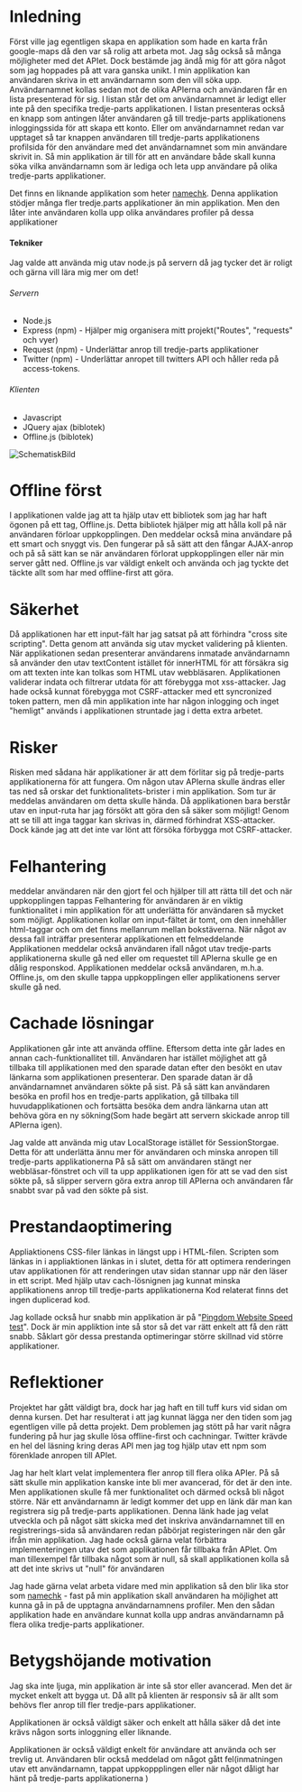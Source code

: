 # Inledning
Först ville jag egentligen skapa en applikation som hade en karta från google-maps då den var så rolig att arbeta mot. Jag såg också så många möjligheter med det APIet. Dock bestämde jag ändå mig för att göra något som jag hoppades på att vara ganska unikt.
I min applikation kan användaren skriva in ett användarnamn som den vill söka upp. Användarnamnet kollas sedan mot de olika APIerna och användaren får en lista presenterad för sig. I listan står det om användarnamnet är ledigt eller inte på den specifika tredje-parts applikationen. I listan presenteras också en knapp som antingen låter användaren gå till tredje-parts applikationens inloggingssida för att skapa ett konto. Eller om användarnamnet redan var upptaget så tar knappen användaren till tredje-parts applikationens profilsida för den användare med det användarnamnet som min användare skrivit in.
Så min applikation är till för att en användare både skall kunna söka vilka användarnamn som är lediga och leta upp användare på olika tredje-parts applikationer.

Det finns en liknande applikation som heter [namechk](https://namechk.com/). Denna applikation stödjer många fler tredje.parts applikationer än min applikation. Men den låter inte användaren kolla upp olika användares profiler på dessa applikationer

#### Tekniker
Jag valde att använda mig utav node.js på servern då jag tycker det är roligt och gärna vill lära mig mer om det!
###### Servern
* Node.js
* Express (npm) - Hjälper mig organisera mitt projekt("Routes", "requests" och vyer)
* Request (npm) - Underlättar anrop till tredje-parts applikationer
* Twitter (npm) - Underlättar anropet till twitters API och håller reda på access-tokens.

###### Klienten
* Javascript
* JQuery ajax (biblotek)
* Offline.js (biblotek)

![SchematiskBild](/SchematiskBild.png)

# Offline först
I applikationen valde jag att ta hjälp utav ett bibliotek som jag har haft ögonen på ett tag, Offline.js. Detta bibliotek hjälper mig att hålla koll på när användaren förloar uppkopplingen. Den meddelar också mina användare på ett smart och snyggt vis.
Den fungerar på så sätt att den fångar AJAX-anrop och på så sätt kan se när användaren förlorat uppkopplingen eller när min server gått ned.
Offline.js var väldigt enkelt och använda och jag tyckte det täckte allt som har med offline-first att göra.

# Säkerhet
Då applikationen har ett input-fält har jag satsat på att förhindra "cross site scripting". Detta genom att använda sig utav mycket validering på klienten. När applikationen sedan presenterar användarens inmatade användarnamn så använder den utav textContent istället för innerHTML för att försäkra sig om att texten inte kan tolkas som HTML utav webbläsaren. Applikationen validerar indata och filtrerar utdata för att förebygga mot xss-attacker.
Jag hade också kunnat förebygga mot CSRF-attacker med ett syncronized token pattern, men då min applikation inte har någon inlogging och inget "hemligt" används i applikationen struntade jag i detta extra arbetet.

# Risker
Risken med sådana här applikationer är att dem förlitar sig på tredje-parts applikationerna för att fungera.
Om någon utav APIerna skulle ändras eller tas ned så orskar det funktionalitets-brister i min applikation. Som tur är meddelas användaren om detta skulle hända.
Då applikationen bara berstår utav en input-ruta har jag försökt att göra den så säker som möjligt! Genom att se till att inga taggar kan skrivas in, därmed förhindrat XSS-attacker.
Dock kände jag att det inte var lönt att försöka förbygga mot CSRF-attacker.

# Felhantering
meddelar användaren när den gjort fel och hjälper till att rätta till det och när uppkopplingen tappas
Felhantering för användaren är en viktig funktionalitet i min applikation för att underlätta för användaren så mycket som möjligt.
Applikationen kollar om input-fältet är tomt, om den innehåller html-taggar och om det finns mellanrum mellan bokstäverna. När något av dessa fall inträffar presenterar applikationen ett felmeddelande
Applikationen meddelar också användaren ifall något utav tredje-parts applikationerna skulle gå ned eller om requestet till APIerna skulle ge en dålig responskod.
Applikationen meddelar också användaren, m.h.a. Offline.js, om den skulle tappa uppkopplingen eller applikationens server skulle gå ned.

# Cachade lösningar
Applikationen går inte att använda offline. Eftersom detta inte går lades en annan cach-funktionallitet till. Användaren har istället möjlighet att gå tillbaka till applikationen med den sparade datan efter den besökt en utav länkarna som applikationen presenterar. Den sparade datan är då användarnamnet användaren sökte på sist. På så sätt kan användaren besöka en profil hos en tredje-parts applikation, gå tillbaka till huvudapplikationen och fortsätta besöka dem andra länkarna utan att behöva göra en ny sökning(Som hade begärt att servern skickade anrop till APIerna igen).

Jag valde att använda mig utav LocalStorage istället för SessionStorgae. Detta för att underlätta ännu mer för användaren och minska anropen till tredje-parts applikationerna På så sätt om användaren stängt ner webbläsar-fönstret och vill ta upp applikationen igen för att se vad den sist sökte på, så slipper servern göra extra anrop till APIerna och användaren får snabbt svar på vad den sökte på sist.

# Prestandaoptimering
Appliaktionens CSS-filer länkas in längst upp i HTML-filen. Scripten som länkas in i appliaktionen länkas in i slutet, detta för att optimera renderingen utav applikationen för att renderingen utav sidan stannar upp när den läser in ett script.
Med hjälp utav cach-lösnignen jag kunnat minska applikationens anrop till tredje-parts applikationerna
Kod relaterat finns det ingen duplicerad kod.

Jag kollade också hur snabb min applikation är på "[Pingdom Website Speed test](http://tools.pingdom.com/fpt/)". Dock är min appliktion inte så stor så det var rätt enkelt att få den rätt snabb. Såklart gör dessa prestanda optimeringar större skillnad vid större applikationer.

# Reflektioner
Projektet har gått väldigt bra, dock har jag haft en till tuff kurs vid sidan om denna kursen. Det har resulterat i att jag kunnat lägga ner den tiden som jag egentligen ville på detta projekt. Dem problemen jag stött på har varit några fundering på hur jag skulle lösa offline-first och cachningar. Twitter krävde en hel del läsning kring deras API men jag tog hjälp utav ett npm som förenklade anropen till APIet.

Jag har helt klart velat implementera fler anrop till flera olika APIer. På så sätt skulle min applikation kanske inte bli mer avancerad, för det är den inte. Men applikationen skulle få mer funktionalitet och därmed också bli något större. När ett användarnamn är ledigt kommer det upp en länk där man kan registrera sig på tredje-parts applikationen. Denna länk hade jag velat utveckla och på något sätt skicka med det inskriva användarnamnet till en registrerings-sida så användaren redan påbörjat registeringen när den går ifrån min applikation. Jag hade också gärna velat förbättra implementeringen utav det som applikationen får tillbaka från APIet. Om man tillexempel får tillbaka något som är null, så skall applikationen kolla så att det inte skrivs ut "null" för användaren

Jag hade gärna velat arbeta vidare med min applikation så den blir lika stor som [namechk](https://namechk.com/) - fast på min applikation skall användaren ha möjlighet att kunna gå in på de upptagna användarnamnens profiler. Men den sådan applikation hade en användare kunnat kolla upp andras användarnamn på flera olika tredje-parts applikationer.

# Betygshöjande motivation
Jag ska inte ljuga, min applikation är inte så stor eller avancerad. Men det är mycket enkelt att bygga ut. Då allt på klienten är responsiv så är allt som behövs fler anrop till fler tredje-pars applikationer.

Applikationen är också väldigt säker och enkelt att hålla säker då det inte krävs någon sorts inloggning eller liknande.

Applikationen är också väldigt enkelt för användare att använda och ser trevlig ut.
Användaren blir också meddelad om något gått fel(inmatningen utav ett användarnamn, tappat uppkoppplingen eller när något dåligt har hänt på tredje-parts applikationerna )
